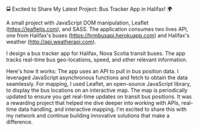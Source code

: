 🚍 Excited to Share My Latest Project: Bus Tracker App in Halifax! 🌍

A small project with JavaScript DOM manipulation, Leaflet (https://leafletjs.com), and SASS.
The application consumes two lives API, one from Halifax's buses (https://hrmbusapi.herokuapp.com) and Halifax's weather (http://api.weatherapi.com). 

I design a bus tracker app for Halifax, Nova Scotia transit buses. The app tracks real-time bus geo-locations, speed, and other relevant information.

Here's how it works:
The app uses an API to pull in bus position data.
I leveraged JavaScript asynchronous functions and fetch to obtain the data seamlessly.
For mapping, I used Leaflet, an open-source JavaScript library, to display the bus locations on an interactive map.
The map is periodically updated to ensure you get real-time updates on transit bus positions.
It was a rewarding project that helped me dive deeper into working with APIs, real-time data handling, and interactive mapping. I'm excited to share this with my network and continue building innovative solutions that make a difference.



